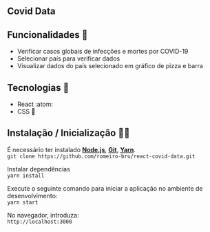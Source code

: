 ## Covid Data

## Funcionalidades 👾 
* Verificar casos globais de infecções e mortes por COVID-19
* Selecionar país para verificar dados
* Visualizar dados do país selecionado em gráfico de pizza e barra

## Tecnologias :mag_right:
* React :atom:
* CSS 💅

## Instalação / Inicialização 👨‍🏭

É necessário ter instalado <strong>[Node.js](https://nodejs.org/en/download/)</strong>, 
                           <strong>[Git](https://git-scm.com/downloads)</strong>, 
                           <strong>[Yarn](https://yarnpkg.com/)</strong>.
<br>
```git clone https://github.com/romeiro-bru/react-covid-data.git```

Instalar dependências
<br>
```yarn install```

Execute o seguinte comando para iniciar a aplicação no ambiente de desenvolvimento:
<br>
```yarn start```
<br>

No navegador, introduza:
<br>
```http://localhost:3000```
